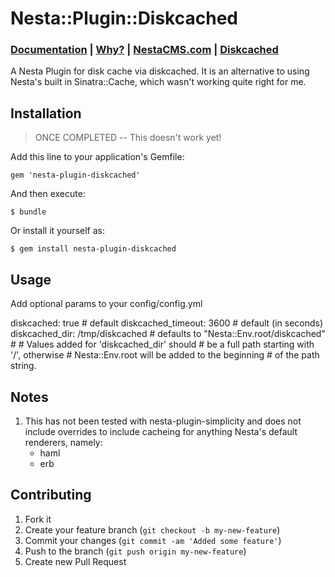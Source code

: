 # Nesta::Plugin::Diskcached

### [Documentation](http://jmervine.github.com/nesta-plugin-diskcached/doc/index.html) | [Why?](https://github.com/jmervine/nesta-plugin-diskcached/blob/master/WHY.md) | [NestaCMS.com](http://nestacms.com) | [Diskcached](http://diskcached.rubyops.net/)

A Nesta Plugin for disk cache via diskcached. It is an alternative to using Nesta's built in Sinatra::Cache, which wasn't working quite right for me.

## Installation

> ONCE COMPLETED -- This doesn't work yet!

Add this line to your application's Gemfile:

    gem 'nesta-plugin-diskcached'

And then execute:

    $ bundle

Or install it yourself as:

    $ gem install nesta-plugin-diskcached

## Usage

Add optional params to your config/config.yml

  diskcached: true # default
  diskcached_timeout: 3600 # default (in seconds)
  diskcached_dir: /tmp/diskcached 
    # defaults to "Nesta::Env.root/diskcached"
    # 
    # Values added for 'diskcached_dir' should
    # be a full path starting with '/', otherwise
    # Nesta::Env.root will be added to the beginning
    # of the path string.

## Notes

1. This has not been tested with nesta-plugin-simplicity and does
   not include overrides to include cacheing for anything Nesta's
   default renderers, namely:
   - haml
   - erb

## Contributing

1. Fork it
2. Create your feature branch (`git checkout -b my-new-feature`)
3. Commit your changes (`git commit -am 'Added some feature'`)
4. Push to the branch (`git push origin my-new-feature`)
5. Create new Pull Request
